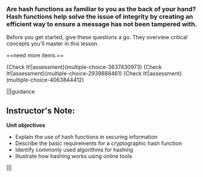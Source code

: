 

### Are hash functions as familiar to you as the back of your hand? Hash functions help solve the issue of integrity by creating an efficient way to ensure a message has not been tampered with.


Before you get started, give these questions a go. They overview critical concepts you'll master in this lesson.


==need more items.==

{Check It!|assessment}(multiple-choice-3637430973)
{Check It!|assessment}(multiple-choice-2939888461)
{Check It!|assessment}(multiple-choice-4063844412)


|||guidance
 ## Instructor's Note:
 **Unit objectives**
- Explain the use of hash functions in securing information 
 - Describe the basic requirements for a cryptographic hash function
- Identify commonly used algorithms for hashing 
- Illustrate how hashing works using online tools 


|||